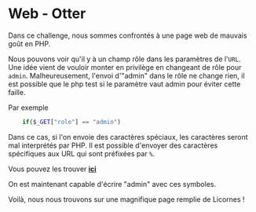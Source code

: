 # Web - Otter

Dans ce challenge, nous sommes confrontés à une page web de mauvais goût en PHP.

Nous pouvons voir qu'il y à un champ rôle dans les paramètres de l'`URL`.
Une idée vient de vouloir monter en privilège en changeant de rôle pour `admin`.
Malheureusement, l'envoi d'"admin" dans le rôle ne change rien, il est possible que le php test si le paramètre vaut admin pour éviter cette faille.

Par exemple
```php
    if($_GET["role"] == "admin") 
```

Dans ce cas, si l'on envoie des caractères spéciaux, les caractères seront mal interprétés par PHP.
Il est possible d'envoyer des caractères spécifiques aux URL qui sont préfixées par `%`.

Vous pouvez les trouver [__ici__](https://www.w3schools.com/Tags/ref_urlencode.asp)

On est maintenant capable d'écrire "admin" avec ces symboles.

Voilà, nous nous trouvons sur une magnifique page remplie de Licornes !
